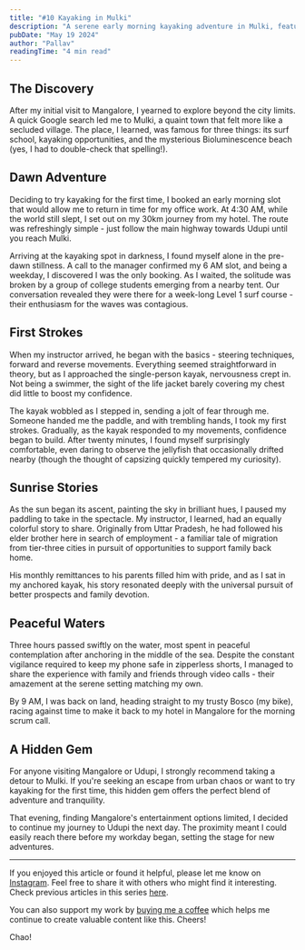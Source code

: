 ```yaml
---
title: "#10 Kayaking in Mulki"
description: "A serene early morning kayaking adventure in Mulki, featuring sunrise views, jellyfish encounters, and heartwarming conversations with a surf instructor from Uttar Pradesh."
pubDate: "May 19 2024"
author: "Pallav"
readingTime: "4 min read"
---
```


## The Discovery

After my initial visit to Mangalore, I yearned to explore beyond the city limits. A quick Google search led me to Mulki, a quaint town that felt more like a secluded village. The place, I learned, was famous for three things: its surf school, kayaking opportunities, and the mysterious Bioluminescence beach (yes, I had to double-check that spelling!).

## Dawn Adventure

Deciding to try kayaking for the first time, I booked an early morning slot that would allow me to return in time for my office work. At 4:30 AM, while the world still slept, I set out on my 30km journey from my hotel. The route was refreshingly simple - just follow the main highway towards Udupi until you reach Mulki.

Arriving at the kayaking spot in darkness, I found myself alone in the pre-dawn stillness. A call to the manager confirmed my 6 AM slot, and being a weekday, I discovered I was the only booking. As I waited, the solitude was broken by a group of college students emerging from a nearby tent. Our conversation revealed they were there for a week-long Level 1 surf course - their enthusiasm for the waves was contagious.

## First Strokes

When my instructor arrived, he began with the basics - steering techniques, forward and reverse movements. Everything seemed straightforward in theory, but as I approached the single-person kayak, nervousness crept in. Not being a swimmer, the sight of the life jacket barely covering my chest did little to boost my confidence.

The kayak wobbled as I stepped in, sending a jolt of fear through me. Someone handed me the paddle, and with trembling hands, I took my first strokes. Gradually, as the kayak responded to my movements, confidence began to build. After twenty minutes, I found myself surprisingly comfortable, even daring to observe the jellyfish that occasionally drifted nearby (though the thought of capsizing quickly tempered my curiosity).

## Sunrise Stories

As the sun began its ascent, painting the sky in brilliant hues, I paused my paddling to take in the spectacle. My instructor, I learned, had an equally colorful story to share. Originally from Uttar Pradesh, he had followed his elder brother here in search of employment - a familiar tale of migration from tier-three cities in pursuit of opportunities to support family back home.

His monthly remittances to his parents filled him with pride, and as I sat in my anchored kayak, his story resonated deeply with the universal pursuit of better prospects and family devotion.

## Peaceful Waters

Three hours passed swiftly on the water, most spent in peaceful contemplation after anchoring in the middle of the sea. Despite the constant vigilance required to keep my phone safe in zipperless shorts, I managed to share the experience with family and friends through video calls - their amazement at the serene setting matching my own.

By 9 AM, I was back on land, heading straight to my trusty Bosco (my bike), racing against time to make it back to my hotel in Mangalore for the morning scrum call.

## A Hidden Gem

For anyone visiting Mangalore or Udupi, I strongly recommend taking a detour to Mulki. If you're seeking an escape from urban chaos or want to try kayaking for the first time, this hidden gem offers the perfect blend of adventure and tranquility.

That evening, finding Mangalore's entertainment options limited, I decided to continue my journey to Udupi the next day. The proximity meant I could easily reach there before my workday began, setting the stage for new adventures.

---

If you enjoyed this article or found it helpful, please let me know on [Instagram](https://www.instagram.com/pallav_jha26/). Feel free to share it with others who might find it interesting. Check previous articles in this series [here](/blog).

You can also support my work by [buying me a coffee](https://buymeacoffee.com/pallavjha) which helps me continue to create valuable content like this. Cheers!

Chao!